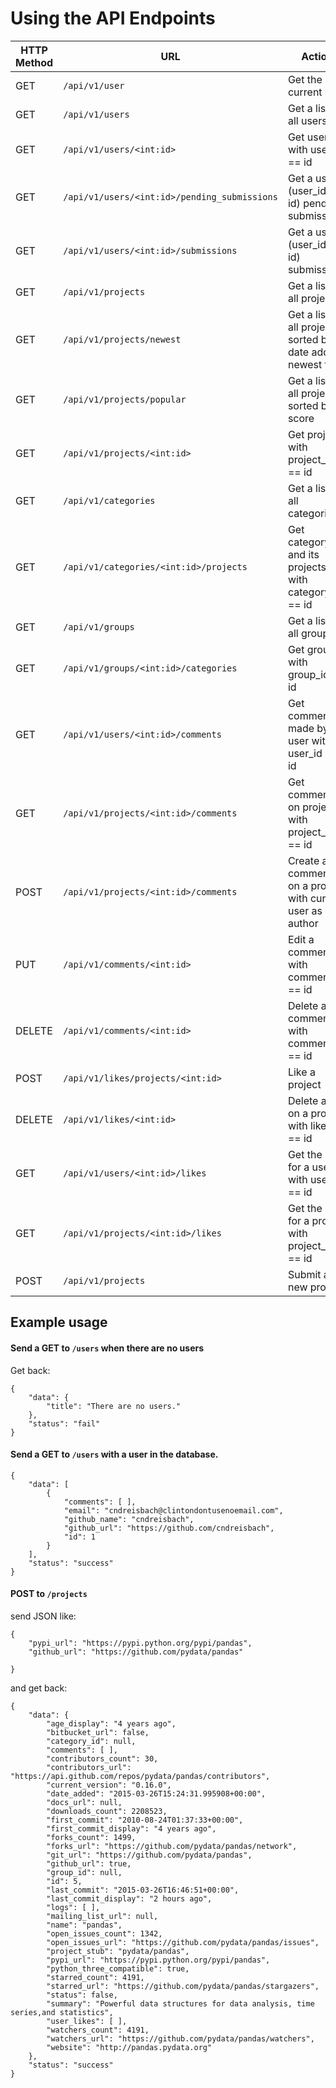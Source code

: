 # Using the API Endpoints

| HTTP Method | URL                                              |  Action                                                       |
|-------------|--------------------------------------------------|---------------------------------------------------------------|
| GET         | ```/api/v1/user```                               | Get the current user                                          |
| GET         | ```/api/v1/users```                              | Get a list of all users                                       |
| GET         | ```/api/v1/users/<int:id>```                     | Get user with user_id == id                                   |
| GET         | ```/api/v1/users/<int:id>/pending_submissions``` | Get a user's (user_id == id) pending submissions              |
| GET         | ```/api/v1/users/<int:id>/submissions```         | Get a user's (user_id == id) submissions                      |
| GET         | ```/api/v1/projects```                           | Get a list of all projects                                    |
| GET         | ```/api/v1/projects/newest```                    | Get a list of all projects, sorted by date added, newest first|
| GET         | ```/api/v1/projects/popular```                   | Get a list of all projects, sorted by score                   |
| GET         | ```/api/v1/projects/<int:id>```                  | Get project with project_id == id                             |
| GET         | ```/api/v1/categories```                         | Get a list of all categories                                  |
| GET         | ```/api/v1/categories/<int:id>/projects```       | Get category and its projects with category_id == id          |
| GET         | ```/api/v1/groups```                             | Get a list of all groups                                      |
| GET         | ```/api/v1/groups/<int:id>/categories```         | Get group with group_id == id                                 |
| GET         | ```/api/v1/users/<int:id>/comments```            | Get comments made by user with user_id == id                  |
| GET         | ```/api/v1/projects/<int:id>/comments```         | Get comments on project with project_id == id                 |
| POST        | ```/api/v1/projects/<int:id>/comments```         | Create a comment on a project with current user as author     |
| PUT         | ```/api/v1/comments/<int:id>```                  | Edit a comment with comment_id == id                          |
| DELETE      | ```/api/v1/comments/<int:id>```                  | Delete a comment with comment_id == id                        |
| POST        | ```/api/v1/likes/projects/<int:id>```            | Like a project                                                |
| DELETE      | ```/api/v1/likes/<int:id>```                     | Delete a like on a project with like_id == id                 |
| GET         | ```/api/v1/users/<int:id>/likes```               | Get the likes for a user with user_id == id                   |
| GET         | ```/api/v1/projects/<int:id>/likes```            | Get the likes for a project with project_id == id             |
| POST        | ```/api/v1/projects```                           | Submit a new project                                          |


## Example usage

#### Send a GET to ```/users``` when there are no users
Get back:
```
{
    "data": {
        "title": "There are no users."
    },
    "status": "fail"
}
```
#### Send a GET to ```/users``` with a user in the database.

```
{
    "data": [
        {
            "comments": [ ],
            "email": "cndreisbach@clintondontusenoemail.com",
            "github_name": "cndreisbach",
            "github_url": "https://github.com/cndreisbach",
            "id": 1
        }
    ],
    "status": "success"
}
```


#### POST to ```/projects``` 

send JSON like:
```
{
    "pypi_url": "https://pypi.python.org/pypi/pandas",
    "github_url": "https://github.com/pydata/pandas"
    
}
```

and get back: 

```
{
    "data": {
        "age_display": "4 years ago",
        "bitbucket_url": false,
        "category_id": null,
        "comments": [ ],
        "contributors_count": 30,
        "contributors_url": "https://api.github.com/repos/pydata/pandas/contributors",
        "current_version": "0.16.0",
        "date_added": "2015-03-26T15:24:31.995908+00:00",
        "docs_url": null,
        "downloads_count": 2208523,
        "first_commit": "2010-08-24T01:37:33+00:00",
        "first_commit_display": "4 years ago",
        "forks_count": 1499,
        "forks_url": "https://github.com/pydata/pandas/network",
        "git_url": "https://github.com/pydata/pandas",
        "github_url": true,
        "group_id": null,
        "id": 5,
        "last_commit": "2015-03-26T16:46:51+00:00",
        "last_commit_display": "2 hours ago",
        "logs": [ ],
        "mailing_list_url": null,
        "name": "pandas",
        "open_issues_count": 1342,
        "open_issues_url": "https://github.com/pydata/pandas/issues",
        "project_stub": "pydata/pandas",
        "pypi_url": "https://pypi.python.org/pypi/pandas",
        "python_three_compatible": true,
        "starred_count": 4191,
        "starred_url": "https://github.com/pydata/pandas/stargazers",
        "status": false,
        "summary": "Powerful data structures for data analysis, time series,and statistics",
        "user_likes": [ ],
        "watchers_count": 4191,
        "watchers_url": "https://github.com/pydata/pandas/watchers",
        "website": "http://pandas.pydata.org"
    },
    "status": "success"
}
```